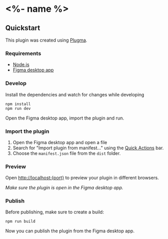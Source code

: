 # <%- name %>

## Quickstart

This plugin was created using [Plugma](https://github.com/gavinmcfarland/plugma).

### Requirements

- [Node.js](https://nodejs.org/en)
- [Figma desktop app](https://www.figma.com/downloads/)

### Develop

Install the dependencies and watch for changes while developing

```shell
npm install
npm run dev
```

Open the Figma desktop app, import the plugin and run.

### Import the plugin

1. Open the Figma desktop app and open a file
2. Search for "Import plugin from manifest..." using the [Quick Actions](https://help.figma.com/hc/en-us/articles/360040328653-Use-shortcuts-and-quick-actions#Use_quick_actions) bar.
3. Choose the `manifest.json` file from the `dist` folder.

### Preview

Open [http://localhost:{port}](http://localhost:3000) to preview your plugin in different browsers.

_Make sure the plugin is open in the Figma desktop app._

### Publish

Before publishing, make sure to create a build:

```
npm run build
```

Now you can publish the plugin from the Figma desktop app.
